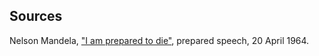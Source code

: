 











## Sources

Nelson Mandela, ["I am prepared to die"](http://db.nelsonmandela.org/speeches/pub_view.asp?pg=item&ItemID=NMS010&txtstr=prepared%20to%20die), prepared speech, 20 April 1964.
